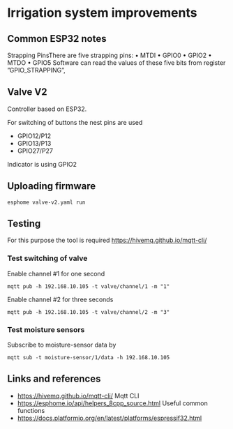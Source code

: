 # Irrigation system improvements

## Common ESP32 notes

Strapping PinsThere are five strapping pins:
  • MTDI
  • GPIO0
  • GPIO2
  • MTDO
  • GPIO5
Software can read the values of these five bits from register ”GPIO_STRAPPING”, 

## Valve V2

Controller based on ESP32.

For switching of buttons the nest pins are used
  - GPIO12/P12
  - GPIO13/P13
  - GPIO27/P27

Indicator is using GPIO2

## Uploading firmware

```
esphome valve-v2.yaml run
```

## Testing

For this purpose the tool is required https://hivemq.github.io/mqtt-cli/

### Test switching of valve

Enable channel #1 for one second

```
mqtt pub -h 192.168.10.105 -t valve/channel/1 -m "1"
```

Enable channel #2 for three seconds

```
mqtt pub -h 192.168.10.105 -t valve/channel/2 -m "3"
```
### Test moisture sensors

Subscribe to moisture-sensor data by
```
mqtt sub -t moisture-sensor/1/data -h 192.168.10.105
```

## Links and references
  - https://hivemq.github.io/mqtt-cli/ Mqtt CLI
  - https://esphome.io/api/helpers_8cpp_source.html Useful common functions
  - https://docs.platformio.org/en/latest/platforms/espressif32.html
  